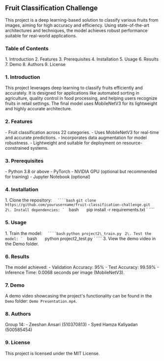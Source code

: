 ## **Fruit Classification Challenge**

This project is a deep learning-based solution to classify various fruits from images, aiming for high accuracy and efficiency. Using state-of-the-art architectures and techniques, the model achieves robust performance suitable for real-world applications.

### **Table of Contents**

1\. Introduction
2\. Features
3\. Prerequisites
4\. Installation
5\. Usage
6\. Results
7\. Demo
8\. Authors
9\. License

### **1. Introduction**

This project leverages deep learning to classify fruits efficiently and accurately. It is designed for applications like automated sorting in agriculture, quality control in food processing, and helping users recognize fruits in retail settings. The final model uses MobileNetV3 for its lightweight and highly accurate architecture.

### **2. Features**

\- Fruit classification across 22 categories.
\- Uses MobileNetV3 for real-time and accurate predictions.
\- Incorporates data augmentation for model robustness.
\- Lightweight and suitable for deployment on resource-constrained systems.

### **3. Prerequisites**

\- Python 3.8 or above
\- PyTorch
\- NVIDIA GPU (optional but recommended for training)
\- Jupyter Notebook (optional)

### **4. Installation**

1\. Clone the repository:
`   ````bash
`   `git clone https://github.com/yourusername/fruit-classification-challenge.git
`   ````
2\. Install dependencies:
`   ````bash
`   `pip install -r requirements.txt
`   ````

### **5. Usage**

1\. Train the model:
`   ````bash
`   `python project2\_train.py
`   ````
2\. Test the model:
`   ````bash
`   `python project2\_test.py
`   ````
3\. View the demo video in the Demo folder.

### **6. Results**

The model achieved:
\- Validation Accuracy: 95%
\- Test Accuracy: 99.59%
\- Inference Time: 0.0068 seconds per image (MobileNetV3).

### **7. Demo**

A demo video showcasing the project's functionality can be found in the `Demo` folder: `Demo Presentation.mp4`.

### **8. Authors**

Group 14:
\- Zeeshan Ansari (510370813)
\- Syed Hamza Kaliyadan (500585454)

### **9. License**

This project is licensed under the MIT License.
